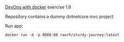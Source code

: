 [DevOps with docker](https://docker-hy.github.io/exercises/) exercise 1.8

Repository contains a dummy dotnetcore mvc project

Run app:
```
docker run -d -p 8080:80 raarh/sturdy-journey:latest
```


